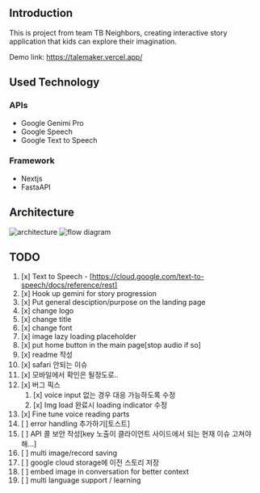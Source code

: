 ## Introduction

This is project from team TB Neighbors, creating interactive story application that kids can explore their imagination.

Demo link: https://talemaker.vercel.app/

## Used Technology

### APIs

- Google Genimi Pro
- Google Speech
- Google Text to Speech

### Framework

- Nextjs
- FastaAPI

## Architecture

![architecture](https://github.com/visiodeibc/pr-tb-neighbors/assets/35718406/8ee32fc3-2026-4045-be5f-f0f8d3b5a6f1)
![flow diagram](https://github.com/visiodeibc/pr-tb-neighbors/assets/35718406/0eb6eb26-0528-49e9-a383-a7945a3e6a9b)

## TODO

1. [x] Text to Speech - [https://cloud.google.com/text-to-speech/docs/reference/rest]
2. [x] Hook up gemini for story progression
3. [x] Put general desciption/purpose on the landing page
4. [x] change logo
5. [x] change title
6. [x] change font
7. [x] image lazy loading placeholder
8. [x] put home button in the main page[stop audio if so]
9. [x] readme 작성
10. [x] safari 안되는 이슈
11. [x] 모바일에서 확인은 될정도로..
12. [x] 버그 픽스
    1. [x] voice input 없는 경우 대응 가능하도록 수정
    2. [x] Img load 완료시 loading indicator 수정
13. [x] Fine tune voice reading parts
14. [ ] error handling 추가하기[토스트]
15. [ ] API 콜 보안 작성[key 노출이 클라이언트 사이드에서 되는 현재 이슈 고쳐야해...]
16. [ ] multi image/record saving
17. [ ] google cloud storage에 이전 스토리 저장
18. [ ] embed image in conversation for better context
19. [ ] multi language support / learning
